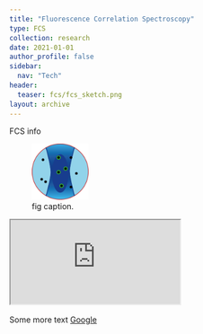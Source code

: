 ```yaml
---
title: "Fluorescence Correlation Spectroscopy"
type: FCS
collection: research
date: 2021-01-01
author_profile: false
sidebar:
  nav: "Tech"
header:
  teaser: fcs/fcs_sketch.png
layout: archive
---
```


<div style="text-align: justify">
FCS info

<figure style="width: 20%" class="align-center">
<img src='/images/fcs/fcs_sketch.png'>
<figcaption>fig caption.</figcaption>
</figure>

<iframe width="60%" src="https://www.youtube.com/embed/vL9hmcB5bcQ" frameborder="1" allow="accelerometer; autoplay; clipboard-write; encrypted-media; gyroscope; picture-in-picture" allowfullscreen></iframe>

Some more text <a href="http://www.google.com">Google</a>




